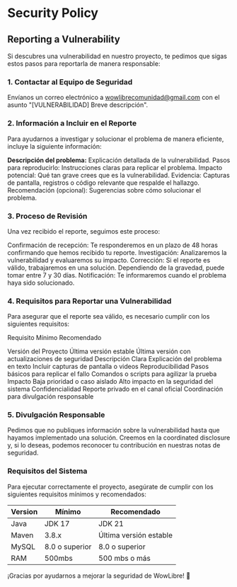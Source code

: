 # Security Policy

## Reporting a Vulnerability
Si descubres una vulnerabilidad en nuestro proyecto, te pedimos que sigas estos pasos para reportarla de manera responsable:

###  1. Contactar al Equipo de Seguridad
Envíanos un correo electrónico a wowlibrecomunidad@gmail.com con el asunto "[VULNERABILIDAD] Breve descripción".

### 2. Información a Incluir en el Reporte
Para ayudarnos a investigar y solucionar el problema de manera eficiente, incluye la siguiente información:

**Descripción del problema:** Explicación detallada de la vulnerabilidad.
Pasos para reproducirlo: Instrucciones claras para replicar el problema.
Impacto potencial: Qué tan grave crees que es la vulnerabilidad.
Evidencia: Capturas de pantalla, registros o código relevante que respalde el hallazgo.
Recomendación (opcional): Sugerencias sobre cómo solucionar el problema.

### 3. Proceso de Revisión
Una vez recibido el reporte, seguimos este proceso:

Confirmación de recepción: Te responderemos en un plazo de 48 horas confirmando que hemos recibido tu reporte.
Investigación: Analizaremos la vulnerabilidad y evaluaremos su impacto.
Corrección: Si el reporte es válido, trabajaremos en una solución. Dependiendo de la gravedad, puede tomar entre 7 y 30 días.
Notificación: Te informaremos cuando el problema haya sido solucionado.

### 4. Requisitos para Reportar una Vulnerabilidad

Para asegurar que el reporte sea válido, es necesario cumplir con los siguientes requisitos:

Requisito	Mínimo	Recomendado

Versión del Proyecto	Última versión estable	Última versión con actualizaciones de seguridad
Descripción Clara	Explicación del problema en texto	Incluir capturas de pantalla o videos
Reproducibilidad	Pasos básicos para replicar el fallo	Comandos o scripts para agilizar la prueba
Impacto	Baja prioridad o caso aislado	Alto impacto en la seguridad del sistema
Confidencialidad	Reporte privado en el canal oficial	Coordinación para divulgación responsable

### 5. Divulgación Responsable
Pedimos que no publiques información sobre la vulnerabilidad hasta que hayamos implementado una solución. Creemos en la coordinated disclosure y, si lo deseas, podemos reconocer tu contribución en nuestras notas de seguridad.


### Requisitos del Sistema

Para ejecutar correctamente el proyecto, asegúrate de cumplir con los siguientes requisitos mínimos y recomendados:


| Version | Mínimo          | Recomendado         |
| ------- | ------------------ |------------------ | 
| Java    | JDK 17	           |JDK 21             |
| Maven   | 3.8.x              |Última versión estable|
| MySQL   | 8.0 o superior     | 8.0 o superior          |
| RAM     | 500mbs             | 500 mbs o más          |


¡Gracias por ayudarnos a mejorar la seguridad de WowLibre! 🚀
